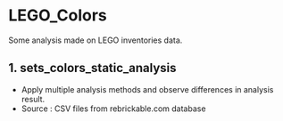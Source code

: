 # LEGO_Colors
Some analysis made on LEGO inventories data.

## 1. sets_colors_static_analysis
* Apply multiple analysis methods and observe differences in analysis result.
* Source : CSV files from rebrickable.com database
